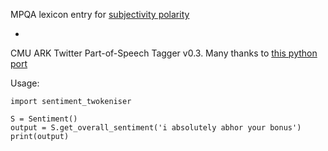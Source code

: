 MPQA lexicon entry for [subjectivity polarity](http://people.cs.pitt.edu/~wiebe/pubs/papers/emnlp05polarity.pdf)

+

CMU ARK Twitter Part-of-Speech Tagger v0.3. Many thanks to [this python port](https://github.com/ljm233/ark_tweet_nlp_python/blob/master/twokeniser.py)

Usage:
```
import sentiment_twokeniser

S = Sentiment()
output = S.get_overall_sentiment('i absolutely abhor your bonus')
print(output)
```
